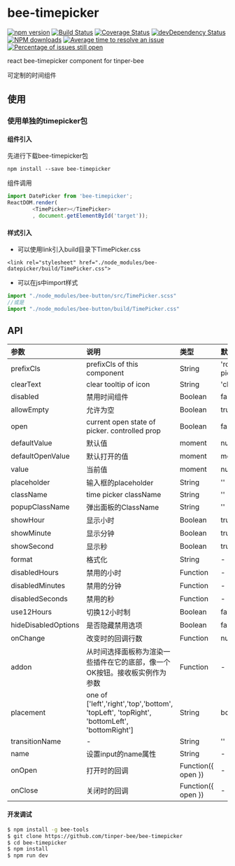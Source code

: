 # bee-timepicker

[![npm version](https://img.shields.io/npm/v/bee-timepicker.svg)](https://www.npmjs.com/package/bee-timepicker)
[![Build Status](https://img.shields.io/travis/tinper-bee/bee-timepicker/master.svg)](https://travis-ci.org/tinper-bee/bee-timepicker)
[![Coverage Status](https://coveralls.io/repos/github/tinper-bee/bee-timepicker/badge.svg?branch=master)](https://coveralls.io/github/tinper-bee/bee-timepicker?branch=master)
[![devDependency Status](https://img.shields.io/david/dev/tinper-bee/bee-timepicker.svg)](https://david-dm.org/tinper-bee/bee-timepicker#info=devDependencies)
[![NPM downloads](http://img.shields.io/npm/dm/bee-timepicker.svg?style=flat)](https://npmjs.org/package/bee-timepicker)
[![Average time to resolve an issue](http://isitmaintained.com/badge/resolution/tinper-bee/bee-timepicker.svg)](http://isitmaintained.com/project/tinper-bee/bee-timepicker "Average time to resolve an issue")
[![Percentage of issues still open](http://isitmaintained.com/badge/open/tinper-bee/bee-timepicker.svg)](http://isitmaintained.com/project/tinper-bee/bee-timepicker "Percentage of issues still open")


react bee-timepicker component for tinper-bee

可定制的时间组件

## 使用

### 使用单独的timepicker包
#### 组件引入
先进行下载bee-timepicker包
```
npm install --save bee-timepicker
```
组件调用
```js
import DatePicker from 'bee-timepicker';
ReactDOM.render(
        <TimePicker></TimePicker>
        , document.getElementById('target'));
```
#### 样式引入
- 可以使用link引入build目录下TimePicker.css
```
<link rel="stylesheet" href="./node_modules/bee-datepicker/build/TimePicker.css">
```
- 可以在js中import样式
```js
import "./node_modules/bee-button/src/TimePicker.scss"
//或是
import "./node_modules/bee-button/build/TimePicker.css"
```



## API

|参数|说明|类型|默认值|
|:--|:---|:--|:---|
|prefixCls|prefixCls of this component|String|'rc-time-picker'|
|clearText|clear tooltip of icon|String|'clear'|
|disabled|禁用时间组件|Boolean|false|
|allowEmpty|允许为空|Boolean|true|
|open|current open state of picker. controlled prop|Boolean|false|
|defaultValue|默认值|moment|null|
|defaultOpenValue|默认打开的值|moment|moment()|
|value|当前值|moment|null|
|placeholder|输入框的placeholder|String|''|
|className|time picker className|String|''|
|popupClassName|弹出面板的ClassName|String|''|
|showHour|显示小时|Boolean|true|
|showMinute|显示分钟|Boolean|true|
|showSecond|显示秒|Boolean|true|
|format|格式化|String|-|
|disabledHours|禁用的小时|Function|-|
|disabledMinutes|禁用的分钟|Function|-|
|disabledSeconds|禁用的秒|Function|-|
|use12Hours|切换12小时制|Boolean|false|
|hideDisabledOptions|是否隐藏禁用选项|Boolean|false|
|onChange|改变时的回调行数|Function|null|
|addon|从时间选择面板称为渲染一些插件在它的底部，像一个OK按钮。接收板实例作为参数|Function|-|
|placement|one of ['left','right','top','bottom', 'topLeft', 'topRight', 'bottomLeft', 'bottomRight']|String|bottomLeft|
|transitionName|-|String|''|
|name|设置input的name属性|String|-|
|onOpen|打开时的回调|Function({ open })|-|
|onClose|关闭时的回调|Function({ open })|-|


#### 开发调试

```sh
$ npm install -g bee-tools
$ git clone https://github.com/tinper-bee/bee-timepicker
$ cd bee-timepicker
$ npm install
$ npm run dev
```
